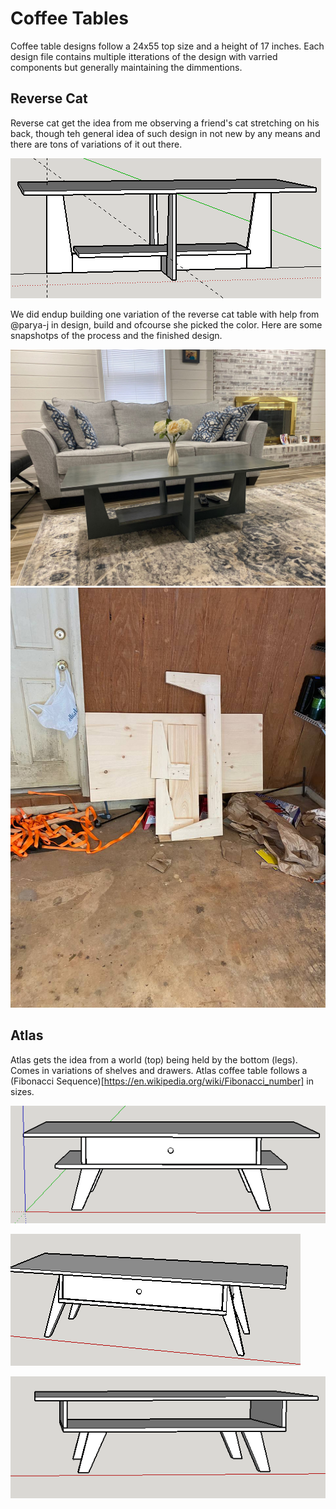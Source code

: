 # Coffee Tables

Coffee table designs follow a 24x55 top size and a height of 17 inches.  Each design file contains multiple itterations of the design with varried components but generally maintaining the dimmentions.  

## Reverse Cat
Reverse cat get the idea from me observing a friend's cat stretching on his back, though teh general idea of such design in not new by any means and there are tons of variations of it out there. 

![cat](https://github.com/omid-s/furniture/blob/main/assets/cat_coffeeTable.png)

We did endup building one variation of the reverse cat table with help from @parya-j in design, build and ofcourse she picked the color. Here are some snapshotps of the process and the finished design. 

![cat](https://github.com/omid-s/furniture/blob/main/assets/cat_final.jpeg)
![cat](https://github.com/omid-s/furniture/blob/main/assets/catbuild1.jpg)


## Atlas 
Atlas gets the idea from a world (top) being held by the bottom (legs). Comes in variations of shelves and drawers. Atlas coffee table follows a (Fibonacci Sequence)[https://en.wikipedia.org/wiki/Fibonacci_number] in sizes. 

![Atlas 1](https://github.com/omid-s/furniture/blob/main/assets/atlas_cofeeTable1.png)

![Atlas 2](https://github.com/omid-s/furniture/blob/main/assets/atlas_cofeeTable2.png)

![Atlas 3](https://github.com/omid-s/furniture/blob/main/assets/atlas_cofeeTable3.png)
